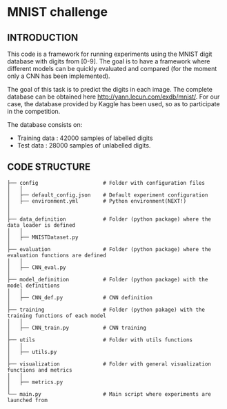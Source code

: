 # MNIST challenge 
## INTRODUCTION

This code is a framework for running experiments using the MNIST digit database with
digits from [0-9]. The goal is to have a framework where different models can be quickly 
evaluated and compared (for the moment only a CNN has been implemented).

The goal of this task is to predict the digits in each image. The complete database 
can be obtained here http://yann.lecun.com/exdb/mnist/. For our case, the database
provided by Kaggle has been used, so as to participate in the competition.

The database consists on:
- Training data : 42000 samples of labelled digits
- Test data     : 28000 samples of unlabelled digits. 

## CODE STRUCTURE

    ├── config                     # Folder with configuration files
    │   │                  
    │   ├── default_config.json    # Default experiment configuration          
    │   ├── environment.yml        # Python environment(NEXT!)
    │
    │
    ├── data_definition            # Folder (python package) where the data loader is defined
    │   │
    │   ├── MNISTDataset.py     
    │
    ├── evaluation                 # Folder (python package) where the evaluation functions are defined
    │   │
    │   ├── CNN_eval.py
    │
    ├── model_definition           # Folder (python package) with the model definitions
    │   │
    │   ├── CNN_def.py             # CNN definition
    │
    ├── training                   # Folder (python pakage) with the training functions of each model
    │   │
    │   ├── CNN_train.py           # CNN training
    │
    ├── utils                      # Folder with utils functions
    │   │
    │   ├── utils.py
    │
    ├── visualization              # Folder with general visualization functions and metrics
    │   │
    │   ├── metrics.py
    │
    └── main.py                    # Main script where experiments are launched from
    
    
    
    